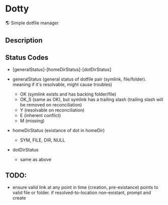# Dotty

🌎 Simple dotfile manager

## Description

## Status Codes

- [generalStatus]-[homeDirStatus]-[dotDirStatus]

- generalStatus (general status of dotfile pair (symlink, file/folder). meaning if it's resolvable, might cause troubles)

  - OK (symlink exists and has backing folder/file)
  - OK_S (same as OK), but symlink has a trailing slash (trailing slash will be removed on reconciliation)
  - Y (resolvable on reconciliation)
  - E (inherent conflict)
  - M (missing)

- homeDirStatus (existance of dot in homeDir)
  - SYM, FILE, DIR, NULL
- dotDirStatus
  - same as above

## TODO:

- ensure valid link at any point in time (creation, pre-existance) points to valid file or folder. if resolved-to-location non-existant, prompt and create
